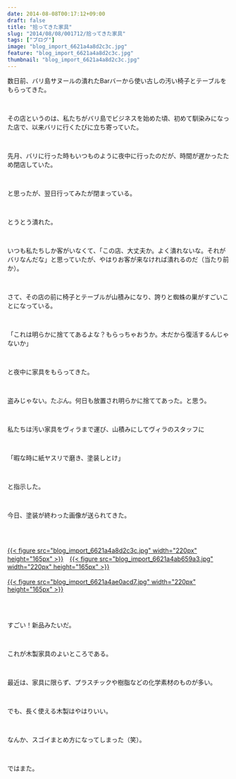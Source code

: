 ```yaml
---
date: 2014-08-08T00:17:12+09:00
draft: false
title: "拾ってきた家具"
slug: "2014/08/08/001712/拾ってきた家具"
tags: ["ブログ"]
image: "blog_import_6621a4a8d2c3c.jpg"
feature: "blog_import_6621a4a8d2c3c.jpg"
thumbnail: "blog_import_6621a4a8d2c3c.jpg"
---
```

<p>数日前、バリ島サヌールの潰れたBarバーから使い古しの汚い椅子とテーブルをもらってきた。</p><br/><p>その店というのは、私たちがバリ島でビジネスを始めた頃、初めて馴染みになった店で、以来バリに行くたびに立ち寄っていた。</p><br/><p>先月、バリに行った時もいつものように夜中に行ったのだが、時間が遅かったため閉店していた。</p><br/><p>と思ったが、翌日行ってみたが閉まっている。</p><br/><p>とうとう潰れた。</p><br/><p>いつも私たちしか客がいなくて、「この店、大丈夫か。よく潰れないな。それがバリなんだな」と思っていたが、やはりお客が来なければ潰れるのだ（当たり前か）。</p><br/><p>さて、その店の前に椅子とテーブルが山積みになり、誇りと蜘蛛の巣がすごいことになっている。</p><br/><p>「これは明らかに捨ててあるよな？もらっちゃおうか。木だから復活するんじゃないか」</p><br/><p>と夜中に家具をもらってきた。</p><br/><p>盗みじゃない。たぶん。何日も放置され明らかに捨ててあった。と思う。</p><br/><p>私たちは汚い家具をヴィラまで運び、山積みにしてヴィラのスタッフに</p><br/><p>「暇な時に紙ヤスリで磨き、塗装しとけ」</p><br/><p>と指示した。</p><br/><p>今日、塗装が終わった画像が送られてきた。</p><br/><p><br/><a href="blog_import_6621a4aa2ecaf.jpg">{{< figure src="blog_import_6621a4a8d2c3c.jpg" width="220px" height="165px" >}}</a>　<a href="blog_import_6621a4acb3c1f.jpg">{{< figure src="blog_import_6621a4ab659a3.jpg" width="220px" height="165px" >}}</a><br/><br/><a href="blog_import_6621a4af453fe.jpg">{{< figure src="blog_import_6621a4ae0acd7.jpg" width="220px" height="165px" >}}</a></p><br/><br/><p>すごい！新品みたいだ。</p><br/><p>これが木製家具のよいところである。</p><br/><p>最近は、家具に限らず、プラスチックや樹脂などの化学素材のものが多い。</p><br/><p>でも、長く使える木製はやはりいい。</p><br/><p>なんか、スゴイまとめ方になってしまった（笑）。</p><br/><p>ではまた。<br/></p><br/><br/><br/><br/><br/>

